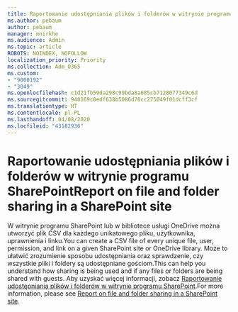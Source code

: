 ```yaml
---
title: Raportowanie udostępniania plików i folderów w witrynie programu SharePoint
ms.author: pebaum
author: pebaum
manager: mnirkhe
ms.audience: Admin
ms.topic: article
ROBOTS: NOINDEX, NOFOLLOW
localization_priority: Priority
ms.collection: Adm_O365
ms.custom:
- "9000192"
- "3049"
ms.openlocfilehash: c1d21fb59da298c99bda8a685cb7128077349c6d
ms.sourcegitcommit: 940169c0edf638b5086d70cc275049f01dcff3cf
ms.translationtype: HT
ms.contentlocale: pl-PL
ms.lasthandoff: 04/08/2020
ms.locfileid: "43182936"
---
```

# <a name="report-on-file-and-folder-sharing-in-a-sharepoint-site"></a><span data-ttu-id="67b16-102">Raportowanie udostępniania plików i folderów w witrynie programu SharePoint</span><span class="sxs-lookup"><span data-stu-id="67b16-102">Report on file and folder sharing in a SharePoint site</span></span>

<span data-ttu-id="67b16-103">W witrynie programu SharePoint lub w bibliotece usługi OneDrive można utworzyć plik CSV dla każdego unikatowego pliku, użytkownika, uprawnienia i linku.</span><span class="sxs-lookup"><span data-stu-id="67b16-103">You can create a CSV file of every unique file, user, permission, and link on a given SharePoint site or OneDrive library.</span></span> <span data-ttu-id="67b16-104">Może to ułatwić zrozumienie sposobu udostępniania oraz sprawdzenie, czy wszystkie pliki i foldery są udostępniane gościom.</span><span class="sxs-lookup"><span data-stu-id="67b16-104">This can help you understand how sharing is being used and if any files or folders are being shared with guests.</span></span> <span data-ttu-id="67b16-105">Aby uzyskać więcej informacji, zobacz [Raportowanie udostępniania plików i folderów w witrynie programu SharePoint](https://docs.microsoft.com/sharepoint/sharing-reports).</span><span class="sxs-lookup"><span data-stu-id="67b16-105">For more information, please see [Report on file and folder sharing in a SharePoint site](https://docs.microsoft.com/sharepoint/sharing-reports).</span></span>
